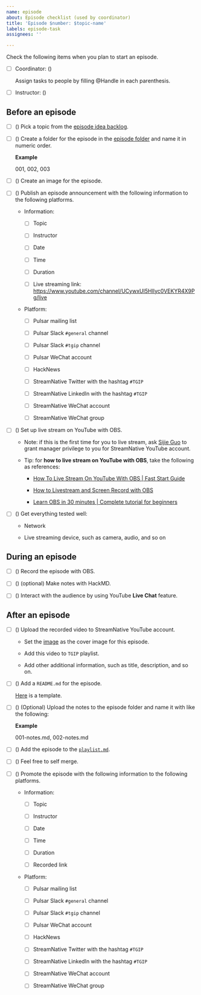 ```yaml
---
name: episode
about: Episode checklist (used by coordinator)
title: 'Episode $number: $topic-name'
labels: episode-task
assignees: ''

---
```


Check the following items when you plan to start an episode.

- [ ] Coordinator: ()  

    Assign tasks to people by filling @Handle in each parenthesis.

- [ ] Instructor: ()

## Before an episode
 
- [ ] () Pick a topic from the [episode idea backlog](https://github.com/streamnative/tgip/issues?q=is%3Aopen+is%3Aissue+label%3Aepisode-ideal).

- [ ] () Create a folder for the episode in the [episode folder](https://github.com/streamnative/tgip/tree/master/episodes) and name it in numeric order.
  
    **Example**
    
    001, 002, 003

- [ ] () Create an image for the episode.

- [ ] () Publish an episode announcement with the following information to the following platforms.

  - Information:

    - [ ] Topic

    - [ ] Instructor
  
    - [ ] Date

    - [ ] Time
  
    - [ ] Duration
    
    - [ ] Live streaming link: https://www.youtube.com/channel/UCywxUI5HlIyc0VEKYR4X9Pg/live
  
  - Platform:

    - [ ] Pulsar mailing list

    - [ ] Pulsar Slack `#general` channel
  
    - [ ] Pulsar Slack `#tgip` channel

    - [ ] Pulsar WeChat account

    - [ ] HackNews

    - [ ] StreamNative Twitter with the hashtag `#TGIP`
  
    - [ ] StreamNative LinkedIn with the hashtag `#TGIP`
    
    - [ ] StreamNative WeChat account
  
    - [ ] StreamNative WeChat group

- [ ] () Set up live stream on YouTube with OBS. 
  
    - Note: if this is the first time for you to live stream, ask [Sijie Guo](mailto:sg@streamnative.io) to grant manager privilege to you for StreamNative YouTube account.
  
    - Tip: for **how to live stream on YouTube with OBS**, take the following as references:
      
        - [How To Live Stream On YouTube With OBS | Fast Start Guide](https://www.youtube.com/watch?v=OtJHX7O3p5U) 
  
        - [How to Livestream and Screen Record with OBS](https://www.youtube.com/watch?v=2wFKxMCFUi8&t=312s)
  
        - [Learn OBS in 30 minutes | Complete tutorial for beginners](https://www.youtube.com/watch?v=r7teWxV5BCE)

- [ ] () Get everything tested well:
    
    - Network
    
    - Live streaming device, such as camera, audio, and so on

## During an episode

- [ ] () Record the episode with OBS.
  
- [ ] () (optional) Make notes with HackMD.

- [ ] () Interact with the audience by using YouTube **Live Chat** feature. 

## After an episode

- [ ] () Upload the recorded video to StreamNative YouTube account.
  
  - Set the [image]() as the cover image for this episode.
  
  - Add this video to `TGIP` playlist.
  
  - Add other additional information, such as title, description, and so on.

- [ ] () Add a `README.md` for the episode. 
  
    [Here](https://github.com/streamnative/tgip/blob/master/episodes/episode_template.md) is a template.

- [ ] () (Optional) Upload the notes to the episode folder and name it with like the following:
  
  **Example**

  001-notes.md, 002-notes.md

- [ ] () Add the episode to the [`playlist.md`](https://github.com/streamnative/tgip/blob/master/playlist.md).

- [ ] () Feel free to self merge.

- [ ] () Promote the episode with the following information to the following platforms.

  - Information:

    - [ ] Topic

    - [ ] Instructor
  
    - [ ] Date

    - [ ] Time
  
    - [ ] Duration
    
    - [ ] Recorded link
  
  - Platform:

    - [ ] Pulsar mailing list

    - [ ] Pulsar Slack `#general` channel
  
    - [ ] Pulsar Slack `#tgip` channel

    - [ ] Pulsar WeChat account

    - [ ] HackNews

    - [ ] StreamNative Twitter with the hashtag `#TGIP`
  
    - [ ] StreamNative LinkedIn with the hashtag `#TGIP`
    
    - [ ] StreamNative WeChat account
  
    - [ ] StreamNative WeChat group

